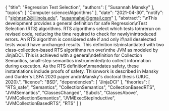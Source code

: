 {
    "title": "Regression Test Selection",
    "authors": [
        "Susannah Mansky"
    ],
    "topics": [
        "Computer science/Algorithms"
    ],
    "date": "2021-04-30",
    "notify": [
        "sjohnsn2@illinois.edu",
        "susannahej@gmail.com"
    ],
    "abstract": "\nThis development provides a general definition for safe Regression\nTest Selection (RTS) algorithms. RTS algorithms select which tests to\nrerun on revised code, reducing the time required to check for newly\nintroduced errors. An RTS algorithm is considered safe if and only if\nall deselected tests would have unchanged results.  This definition is\ninstantiated with two class-collection-based RTS algorithms run over\nthe JVM as modeled by JinjaDCI. This is achieved with a general\ndefinition for Collection Semantics, small-step semantics instrumented\nto collect information during execution. As the RTS definition\nmandates safety, these instantiations include proofs of safety.  This\nwork is described in Mansky and Gunter's LSFA 2020 paper and\nMansky's doctoral thesis (UIUC, 2020).",
    "licence": "BSD",
    "dependencies": [
        "JinjaDCI"
    ],
    "theories": [
        "RTS_safe",
        "Semantics",
        "CollectionSemantics",
        "CollectionBasedRTS",
        "JVMSemantics",
        "ClassesChanged",
        "Subcls",
        "ClassesAbove",
        "JVMCollectionSemantics",
        "JVMExecStepInductive",
        "JVMCollectionBasedRTS",
        "RTS"
    ]
}